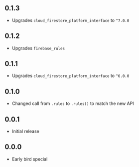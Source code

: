 ## 0.1.3

- Upgrades `cloud_firestore_platform_interface` to `^7.0.0`

## 0.1.2

- Upgrades `firebase_rules`

## 0.1.1

- Upgrades `cloud_firestore_platform_interface` to `^6.0.0`

## 0.1.0

- Changed call from `.rules` to `.rules()` to match the new API

## 0.0.1

- Initial release

## 0.0.0

- Early bird special
